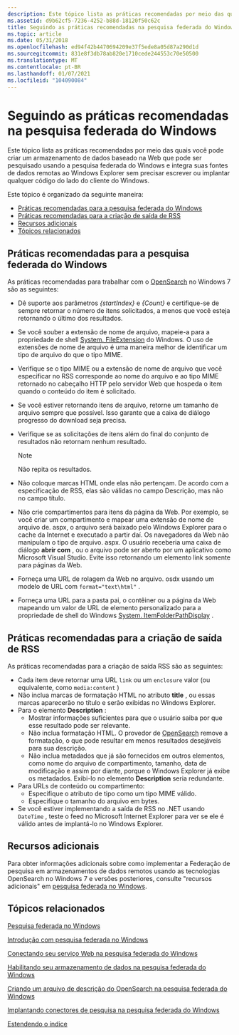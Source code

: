 ```yaml
---
description: Este tópico lista as práticas recomendadas por meio das quais você pode criar um armazenamento de dados baseado na Web que pode ser pesquisado usando a pesquisa federada do Windows e integra suas fontes de dados remotas ao Windows Explorer sem precisar escrever ou implantar qualquer código do lado do cliente do Windows.
ms.assetid: d9b62cf5-7236-4252-b88d-18120f50c62c
title: Seguindo as práticas recomendadas na pesquisa federada do Windows
ms.topic: article
ms.date: 05/31/2018
ms.openlocfilehash: ed94f42b4470694209e37f5ede8a05d87a290d1d
ms.sourcegitcommit: 831e8f3db78ab820e1710cede244553c70e50500
ms.translationtype: MT
ms.contentlocale: pt-BR
ms.lasthandoff: 01/07/2021
ms.locfileid: "104090084"
---
```

# <a name="following-best-practices-in-windows-federated-search"></a>Seguindo as práticas recomendadas na pesquisa federada do Windows

Este tópico lista as práticas recomendadas por meio das quais você pode criar um armazenamento de dados baseado na Web que pode ser pesquisado usando a pesquisa federada do Windows e integra suas fontes de dados remotas ao Windows Explorer sem precisar escrever ou implantar qualquer código do lado do cliente do Windows.

Este tópico é organizado da seguinte maneira:

-   [Práticas recomendadas para a pesquisa federada do Windows](#best-practices-for-windows-federated-search)
-   [Práticas recomendadas para a criação de saída de RSS](#best-practices-for-creating-rss-output)
-   [Recursos adicionais](#additional-resources)
-   [Tópicos relacionados](#related-topics)

## <a name="best-practices-for-windows-federated-search"></a>Práticas recomendadas para a pesquisa federada do Windows

As práticas recomendadas para trabalhar com o [OpenSearch](https://github.com/dewitt/opensearch) no Windows 7 são as seguintes:

-   Dê suporte aos parâmetros *{startIndex}* e *{Count}* e certifique-se de sempre retornar o número de itens solicitados, a menos que você esteja retornando o último dos resultados.
-   Se você souber a extensão de nome de arquivo, mapeie-a para a propriedade de shell [System. FileExtension](../properties/props-system-fileextension.md) do Windows. O uso de extensões de nome de arquivo é uma maneira melhor de identificar um tipo de arquivo do que o tipo MIME.
-   Verifique se o tipo MIME ou a extensão de nome de arquivo que você especificar no RSS corresponde ao nome do arquivo e ao tipo MIME retornado no cabeçalho HTTP pelo servidor Web que hospeda o item quando o conteúdo do item é solicitado.
-   Se você estiver retornando itens de arquivo, retorne um tamanho de arquivo sempre que possível. Isso garante que a caixa de diálogo progresso do download seja precisa.
-   Verifique se as solicitações de itens além do final do conjunto de resultados não retornam nenhum resultado.
    > [!Note]  
    > Não repita os resultados.

     

-   Não coloque marcas HTML onde elas não pertençam. De acordo com a especificação de RSS, elas são válidas no campo Descrição, mas não no campo título.
-   Não crie compartimentos para itens da página da Web. Por exemplo, se você criar um compartimento e mapear uma extensão de nome de arquivo de. aspx, o arquivo será baixado pelo Windows Explorer para o cache da Internet e executado a partir daí. Os navegadores da Web não manipulam o tipo de arquivo. aspx. O usuário receberia uma caixa de diálogo **abrir com** , ou o arquivo pode ser aberto por um aplicativo como Microsoft Visual Studio. Evite isso retornando um elemento link somente para páginas da Web.
-   Forneça uma URL de rolagem da Web no arquivo. osdx usando um modelo de URL com `format="text\html"` .
-   Forneça uma URL para a pasta pai, o contêiner ou a página da Web mapeando um valor de URL de elemento personalizado para a propriedade de shell do Windows [System. ItemFolderPathDisplay](../properties/props-system-itempathdisplay.md) .

## <a name="best-practices-for-creating-rss-output"></a>Práticas recomendadas para a criação de saída de RSS

As práticas recomendadas para a criação de saída RSS são as seguintes:

-   Cada item deve retornar uma URL `link` ou um `enclosure` valor (ou equivalente, como `media:content` )
-   Não inclua marcas de formatação HTML no atributo **title** , ou essas marcas aparecerão no título e serão exibidas no Windows Explorer.
-   Para o elemento **Description** :
    -   Mostrar informações suficientes para que o usuário saiba por que esse resultado pode ser relevante.
    -   Não inclua formatação HTML. O provedor de [OpenSearch](https://github.com/dewitt/opensearch) remove a formatação, o que pode resultar em menos resultados desejáveis para sua descrição.
    -   Não inclua metadados que já são fornecidos em outros elementos, como nome do arquivo de compartimento, tamanho, data de modificação e assim por diante, porque o Windows Explorer já exibe os metadados. Exibi-lo no elemento **Description** seria redundante.
-   Para URLs de conteúdo ou compartimento:
    -   Especifique o atributo de tipo como um tipo MIME válido.
    -   Especifique o tamanho do arquivo em bytes.
-   Se você estiver implementando a saída de RSS no .NET usando `DateTime` , teste o feed no Microsoft Internet Explorer para ver se ele é válido antes de implantá-lo no Windows Explorer.

## <a name="additional-resources"></a>Recursos adicionais

Para obter informações adicionais sobre como implementar a Federação de pesquisa em armazenamentos de dados remotos usando as tecnologias OpenSearch no Windows 7 e versões posteriores, consulte "recursos adicionais" em [pesquisa federada no Windows](/previous-versions//dd742958(v=vs.85)).

## <a name="related-topics"></a>Tópicos relacionados

<dl> <dt>

[Pesquisa federada no Windows](-search-federated-search-overview.md)
</dt> <dt>

[Introdução com pesquisa federada no Windows](getting-started-with-federated-search-in-windows.md)
</dt> <dt>

[Conectando seu serviço Web na pesquisa federada do Windows](-search-federated-search-web-service.md)
</dt> <dt>

[Habilitando seu armazenamento de dados na pesquisa federada do Windows](-search-federated-search-data-store.md)
</dt> <dt>

[Criando um arquivo de descrição do OpenSearch na pesquisa federada do Windows](-search-federated-search-osdx-file.md)
</dt> <dt>

[Implantando conectores de pesquisa na pesquisa federada do Windows](-search-federated-search-deploying.md)
</dt> <dt>

[Estendendo o índice](-search-3x-wds-extidx-overview.md)
</dt> </dl>

 

 
